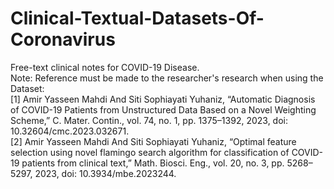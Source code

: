 # Clinical-Textual-Datasets-Of-Coronavirus
Free-text clinical notes for COVID-19 Disease.     
Note: Reference must be made to the researcher's research when using the Dataset:	
[1]	Amir Yasseen Mahdi And Siti Sophiayati Yuhaniz, “Automatic Diagnosis of COVID-19 Patients from Unstructured Data Based on a Novel Weighting Scheme,” C. Mater. Contin., vol. 74, no. 1, pp. 1375–1392, 2023, doi: 10.32604/cmc.2023.032671.   
[2]	Amir Yasseen Mahdi And Siti Sophiayati Yuhaniz, “Optimal feature selection using novel flamingo search algorithm for classification of COVID-19 patients from clinical text,” Math. Biosci. Eng., vol. 20, no. 3, pp. 5268–5297, 2023, doi: 10.3934/mbe.2023244. 
